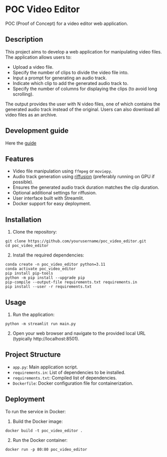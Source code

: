 # POC Video Editor

POC (Proof of Concept) for a video editor web application.

## Description

This project aims to develop a web application for manipulating video files. The application allows users to:

- Upload a video file.
- Specify the number of clips to divide the video file into.
- Input a prompt for generating an audio track.
- Indicate which clip to add the generated audio track to.
- Specify the number of columns for displaying the clips (to avoid long scrolling).

The output provides the user with N video files, one of which contains the generated audio track instead of the original. Users can also download all video files as an archive.

## Development guide

Here the [guide](./docs/development_guide.md)

## Features

- Video file manipulation using `ffmpeg` or `moviepy`.
- Audio track generation using [riffusion](https://github.com/riffusion/riffusion) (preferably running on GPU if possible).
- Ensures the generated audio track duration matches the clip duration.
- Optional additional settings for riffusion.
- User interface built with Streamlit.
- Docker support for easy deployment.

## Installation

1. Clone the repository:
```shell
git clone https://github.com/yourusername/poc_video_editor.git
cd poc_video_editor
```

2. Install the required dependencies:
```shell
conda create -n poc_video_editor python=3.11
conda activate poc_video_editor
pip install pip-tools
python -m pip install --upgrade pip
pip-compile --output-file requirements.txt requirements.in
pip install --user -r requirements.txt
```

## Usage

1. Run the application:
```shell
python -m streamlit run main.py
```

2. Open your web browser and navigate to the provided local URL (typically http://localhost:8501).

## Project Structure

- `app.py`: Main application script.
- `requirements.in`: List of dependencies to be installed.
- `requirements.txt`: Compiled list of dependencies.
- `Dockerfile`: Docker configuration file for containerization.

## Deployment

To run the service in Docker:

1. Build the Docker image:
```shell
docker build -t poc_video_editor .
```

2. Run the Docker container:
```shell
docker run -p 80:80 poc_video_editor
```
